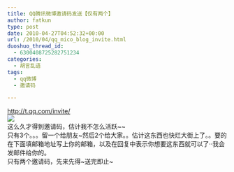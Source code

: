 ```yaml
---
title: QQ腾讯微博邀请码发送【仅有两个】
author: fatkun
type: post
date: 2010-04-27T04:52:32+00:00
url: /2010/04/qq_mico_blog_invite.html
duoshuo_thread_id:
  - 6300408725282751234
categories:
  - 胡言乱语
tags:
  - qq微博
  - 邀请码

---
```

http://t.qq.com/invite/  
![][1]  
这么久才得到邀请码，估计我不怎么活跃~~  
只有3个。。。留一个给朋友~然后2个给大家。。估计这东西也快烂大街上了。。要的在下面填邮箱地址写上你的邮箱，以及在回复中表示你想要这东西就可以了··我会发邮件给你的。  
只有两个邀请码，先来先得~送完即止~

 [1]: http://farm4.static.flickr.com/3207/4557046898_5ebe1ed4e0_o.png